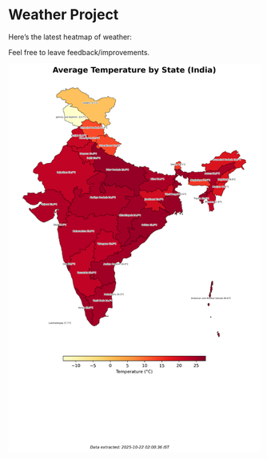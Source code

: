 # Weather Project

Here’s the latest heatmap of weather:

Feel free to leave feedback/improvements.

![India Heatmap](docs/assets/india_heatmap.png?v=F7ED6F)

